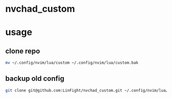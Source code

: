 # nvchad_custom

# usage

## clone repo

```sh
mv ~/.config/nvim/lua/custom ~/.config/nvim/lua/custom.bak
```

## backup old config

```sh
git clone git@github.com:LinFight/nvchad_custom.git ~/.config/nvim/lua/custom
```
